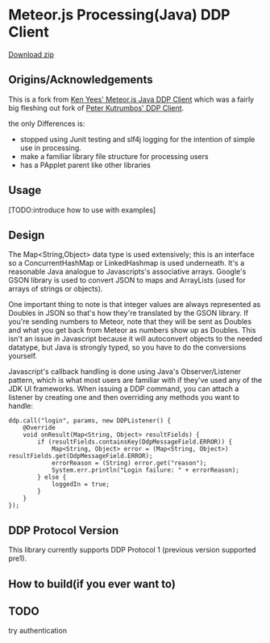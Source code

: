 Meteor.js Processing(Java) DDP Client
=========================

[Download zip](https://github.com/yasushisakai/processing-ddp-client/releases/download/v0.0.1-beta.1/ddpclient.zip)

Origins/Acknowledgements
------------------------
This is a fork from [Ken Yees' Meteor.js Java DDP Client](https://github.com/kenyee/java-ddp-client) which was a
fairly big fleshing out fork of [Peter Kutrumbos'
DDP Client](https://github.com/kutrumbo/java-ddp-client).


the only Differences is:
* stopped using Junit testing and slf4j logging for the intention of simple use in processing.
* make a familiar library file structure for processing users
* has a PApplet parent like other libraries

Usage
-----
[TODO:introduce how to use with examples]


Design
------
The Map&lt;String,Object> data type is used extensively; this is an interface
so a ConcurrentHashMap or LinkedHashmap is used underneath.  It's a reasonable Java
analogue to Javascripts's associative arrays.  Google's GSON library is used to convert
JSON to maps and ArrayLists (used for arrays of strings or objects).  

One important thing to note is that integer values are always represented as
Doubles in JSON so that's how they're translated by the GSON library.  If you're
sending numbers to Meteor, note that they will be sent as Doubles and what
you get back from Meteor as numbers show up as Doubles.  This isn't an issue in
Javascript because it will autoconvert objects to the needed datatype, but Java
is strongly typed, so you have to do the conversions yourself.

Javascript's callback handling is done using Java's Observer/Listener pattern,
which is what most users are familiar with if they've used any of the JDK UI
frameworks.  When issuing a DDP command, you can attach a listener by creating one
and then overriding any methods you want to handle:

	ddp.call("login", params, new DDPListener() {
		@Override
		void onResult(Map<String, Object> resultFields) {
			if (resultFields.containsKey(DdpMessageField.ERROR)) {
				Map<String, Object> error = (Map<String, Object>) resultFields.get(DdpMessageField.ERROR);
				errorReason = (String) error.get("reason");
				System.err.println("Login failure: " + errorReason);
			} else {
				loggedIn = true;
			}
		}
	});


DDP Protocol Version
--------------------
This library currently supports DDP Protocol 1 (previous version supported pre1).

How to build(if you ever want to)
--------------

TODO
--------------
try authentication
